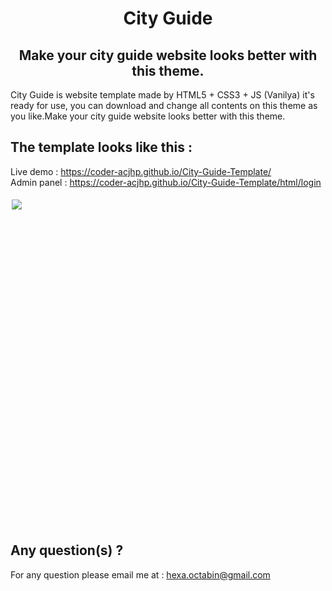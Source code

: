 <html>
  <body style="height: 100%;">
    <div align="center">
      <h1>City Guide</h1>
      <h2>Make your city guide website looks better with this theme.</h2>
    </div>
<p> City Guide is website template made by HTML5 + CSS3 + JS (Vanilya) it's ready for use, you can download and change all contents on this theme as you like.Make your city guide website looks better with this theme.</p>

<h2> The template looks like this : </h2>
Live demo : <a href="https:https://coder-acjhp.github.io/City-Guide-Template/">https://coder-acjhp.github.io/City-Guide-Template/</a>
<br>
Admin panel : <a href="https:https://coder-acjhp.github.io/City-Guide-Template/html/login">https://coder-acjhp.github.io/City-Guide-Template/html/login</a>
<br><br>
<div style="height: 505px;">
  <div style="text-align: left; border:2px solid white; float:left;">
    <img src="https:https://coder-acjhp.github.io/City-Guide-Template/blob/gh-pages/resources/images/template/City_guide-Complete.jpg">
  </div>
  </div>
</div> <br>
<h2> Any question(s) ?</h2>
<p> For any question please email me at : <a href="mailto:hexa.octabin@gmail.com">hexa.octabin@gmail.com</a></p>
</body>
</html>
